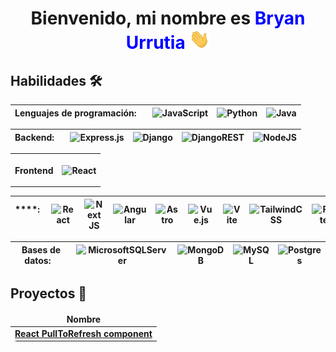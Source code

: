 <h1 align="center">Bienvenido, mi nombre es <span style="color: blue;">Bryan Urrutia</span>  <img
    src="https://github.com/Bryan-Urrutia/Bryan-Urrutia/blob/main/images/Hi.gif" height="32" />
</h1>
<h2>Habilidades 🛠️</h2>

**Lenguajes de programación**:&nbsp; &nbsp; |![JavaScript](https://img.shields.io/badge/javascript-%23323330.svg?style=for-the-badge&logo=javascript&logoColor=%23F7DF1E)|![Python](https://img.shields.io/badge/python-3670A0?style=for-the-badge&logo=python&logoColor=ffdd54)|![Java](https://img.shields.io/badge/java-%23ED8B00.svg?style=for-the-badge&logo=openjdk&logoColor=white)
|--|--|--|--|

**Backend**:&nbsp; &nbsp; |![Express.js](https://img.shields.io/badge/express.js-%23404d59.svg?style=for-the-badge&logo=express&logoColor=%2361DAFB)|![Django](https://img.shields.io/badge/django-%23092E20.svg?style=for-the-badge&logo=django&logoColor=white)|![DjangoREST](https://img.shields.io/badge/DJANGO-REST-ff1709?style=for-the-badge&logo=django&logoColor=white&color=ff1709&labelColor=gray)|![NodeJS](https://img.shields.io/badge/node.js-6DA55F?style=for-the-badge&logo=node.js&logoColor=white)
|--|--|--|--|--|
<table>
<tr>
<th style="text-center">Frontend</th>
<th>

![React](https://img.shields.io/badge/react-%2320232a.svg?style=for-the-badge&logo=react&logoColor=%2361DAFB)
</th>
</tr>
</table>

****:&nbsp; &nbsp; |![React](https://img.shields.io/badge/react-%2320232a.svg?style=for-the-badge&logo=react&logoColor=%2361DAFB)|![Next JS](https://img.shields.io/badge/Next-black?style=for-the-badge&logo=next.js&logoColor=white)|![Angular](https://img.shields.io/badge/angular-%23DD0031.svg?style=for-the-badge&logo=angular&logoColor=white)|![Astro](https://img.shields.io/badge/astro-%232C2052.svg?style=for-the-badge&logo=astro&logoColor=white)|![Vue.js](https://img.shields.io/badge/vuejs-%2335495e.svg?style=for-the-badge&logo=vuedotjs&logoColor=%234FC08D)|![Vite](https://img.shields.io/badge/vite-%23646CFF.svg?style=for-the-badge&logo=vite&logoColor=white)|![TailwindCSS](https://img.shields.io/badge/tailwindcss-%2338B2AC.svg?style=for-the-badge&logo=tailwind-css&logoColor=white)|![Flutter](https://img.shields.io/badge/Flutter-%2302569B.svg?style=for-the-badge&logo=Flutter&logoColor=white)
|--|--|--|--|--|--|--|--|--|

**Bases de datos**:&nbsp; &nbsp; |![MicrosoftSQLServer](https://img.shields.io/badge/Microsoft%20SQL%20Server-CC2927?style=for-the-badge&logo=microsoft%20sql%20server&logoColor=white)|![MongoDB](https://img.shields.io/badge/MongoDB-%234ea94b.svg?style=for-the-badge&logo=mongodb&logoColor=white)|![MySQL](https://img.shields.io/badge/mysql-4479A1.svg?style=for-the-badge&logo=mysql&logoColor=white)|![Postgres](https://img.shields.io/badge/postgres-%23316192.svg?style=for-the-badge&logo=postgresql&logoColor=white)
|--|--|--|--|--|

<h2>Proyectos 👔</h2>
<table style="border-radius: 10px">
<thead align="center">
    <tr border: none;>
    <td><b>Nombre</b></td>
    </tr>
</thead>
<tbody>
    <tr>
    <td><a href="https://github.com/thmsgbrt/react-simple-pull-to-refresh"><b>React PullToRefresh component</b></a></td>
    </tr>
</tbody>
</table>


<!-- ## Las estadisticas del repositorio
![Bryan Urrutia GitHub stats](https://github-readme-stats.vercel.app/api?username=bryan-urrutia&show_icons=true&theme=dark) ![Top Langs](https://github-readme-stats.vercel.app/api/top-langs/?username=bryan-urrutia&layout=compact&theme=dark) -->